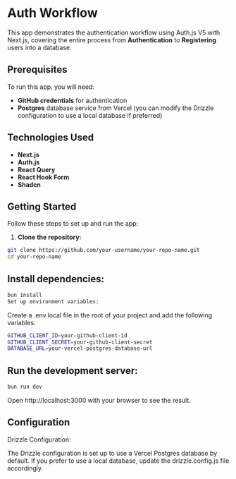 # Auth Workflow

This app demonstrates the authentication workflow using Auth.js V5 with Next.js, covering the entire process from **Authentication** to **Registering** users into a database.

## Prerequisites

To run this app, you will need:

- **GitHub credentials** for authentication
- **Postgres** database service from Vercel (you can modify the Drizzle configuration to use a local database if preferred)

## Technologies Used

- **Next.js**
- **Auth.js**
- **React Query**
- **React Hook Form**
- **Shadcn**

## Getting Started

Follow these steps to set up and run the app:

1. **Clone the repository:**

```bash
git clone https://github.com/your-username/your-repo-name.git
cd your-repo-name
```

## Install dependencies:

```bash
bun install
Set up environment variables:
```

Create a .env.local file in the root of your project and add the following variables:


```bash
GITHUB_CLIENT_ID=your-github-client-id
GITHUB_CLIENT_SECRET=your-github-client-secret
DATABASE_URL=your-vercel-postgres-database-url
```

## Run the development server:

```bash
bun run dev
```
Open http://localhost:3000 with your browser to see the result.

##  Configuration
Drizzle Configuration:

The Drizzle configuration is set up to use a Vercel Postgres database by default. If you prefer to use a local database, update the drizzle.config.js file accordingly.
